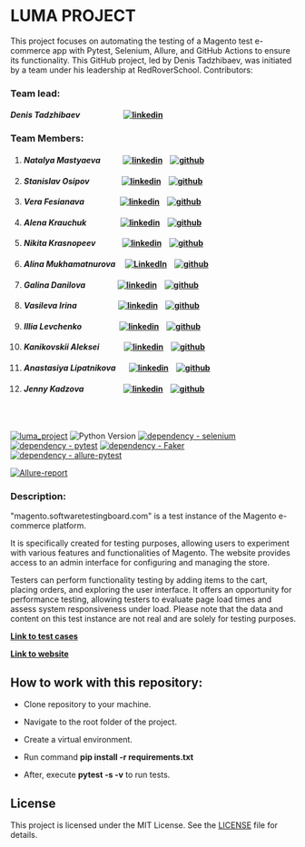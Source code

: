 # LUMA PROJECT
This project focuses on automating the testing of a Magento test e-commerce app with Pytest, Selenium, Allure, and GitHub Actions to ensure its functionality.
This GitHub project, led by Denis Tadzhibaev, was initiated by a team under his leadership at RedRoverSchool. 
Contributors:

### Team lead:
#### *Denis Tadzhibaev* &nbsp;&nbsp;&nbsp;&nbsp;&nbsp;&nbsp;&nbsp;&nbsp;&nbsp;&nbsp;&nbsp;&nbsp;&nbsp;&nbsp;&nbsp;&nbsp;&nbsp;&nbsp;&nbsp;&nbsp;&nbsp; [![linkedin](https://img.shields.io/badge/-LinkedIn-blue?style=flat-square&logo=linkedin&logoColor=white&link=)](https://www.linkedin.com/in/denis-tadzhibaev/)

### Team Members:
1. #### *Natalya Mastyaeva* &nbsp;&nbsp;&nbsp;&nbsp;&nbsp;&nbsp;&nbsp;&nbsp;&nbsp;&nbsp; [![linkedin](https://img.shields.io/badge/-LinkedIn-blue?style=flat-square&logo=linkedin&logoColor=white&link=)](https://www.linkedin.com/in/natalya-mastyaeva/) &nbsp;&nbsp; [![github](https://img.shields.io/badge/GitHub-100000?style=flat&style=for-the-badge&logo=github&logoColor=white)](https://github.com/Nat754)
2. #### *Stanislav Osipov* &nbsp;&nbsp;&nbsp;&nbsp;&nbsp;&nbsp;&nbsp;&nbsp;&nbsp;&nbsp;&nbsp;&nbsp;&nbsp;&nbsp;&nbsp;  [![linkedin](https://img.shields.io/badge/-LinkedIn-blue?style=flat-square&logo=linkedin&logoColor=white&link=)](https://www.linkedin.com/in/stanislav-osipov89/) &nbsp;&nbsp; [![github](https://img.shields.io/badge/GitHub-100000?style=flat&style=for-the-badge&logo=github&logoColor=white)](https://github.com/Badx86)
3. #### *Vera Fesianava* &nbsp;&nbsp;&nbsp;&nbsp;&nbsp;&nbsp;&nbsp;&nbsp;&nbsp;&nbsp;&nbsp;&nbsp;&nbsp;&nbsp;&nbsp;&nbsp;&nbsp;  [![linkedin](https://img.shields.io/badge/-LinkedIn-blue?style=flat-square&logo=linkedin&logoColor=white&link=)](https://www.linkedin.com/in/vera-fesianava/) &nbsp;&nbsp; [![github](https://img.shields.io/badge/GitHub-100000?style=flat&style=for-the-badge&logo=github&logoColor=white)](https://github.com/verafes)
4. #### *Alena Krauchuk* &nbsp;&nbsp;&nbsp;&nbsp;&nbsp;&nbsp;&nbsp;&nbsp;&nbsp;&nbsp;&nbsp;&nbsp;&nbsp;&nbsp;&nbsp;&nbsp;  [![linkedin](https://img.shields.io/badge/-LinkedIn-blue?style=flat-square&logo=linkedin&logoColor=white&link=)](https://www.linkedin.com/in/alena-krauchuk/) &nbsp;&nbsp; [![github](https://img.shields.io/badge/GitHub-100000?style=flat&style=for-the-badge&logo=github&logoColor=white)](https://github.com/alena-krauchuk)
5. #### *Nikita Krasnopeev* &nbsp;&nbsp;&nbsp;&nbsp;&nbsp;&nbsp;&nbsp;&nbsp;&nbsp;&nbsp;&nbsp;&nbsp;  [![linkedin](https://img.shields.io/badge/-LinkedIn-blue?style=flat-square&logo=linkedin&logoColor=white&link=)](#) &nbsp;&nbsp; [![github](https://img.shields.io/badge/GitHub-100000?style=flat&style=for-the-badge&logo=github&logoColor=white)](https://github.com/NKrap)
6. #### *Alina Mukhamatnurova* &nbsp;&nbsp;&nbsp;  [![LinkedIn](https://img.shields.io/badge/-LinkedIn-blue?style=flat-square&logo=linkedin&logoColor=white&link=)](https://www.linkedin.com/in/crlinm/) &nbsp;&nbsp; [![github](https://img.shields.io/badge/GitHub-100000?style=flat&style=for-the-badge&logo=github&logoColor=white)](https://github.com/crlinm)
7. #### *Galina Danilova* &nbsp;&nbsp;&nbsp;&nbsp;&nbsp;&nbsp;&nbsp;&nbsp;&nbsp;&nbsp;&nbsp;&nbsp;&nbsp;&nbsp;&nbsp; [![linkedin](https://img.shields.io/badge/-LinkedIn-blue?style=flat-square&logo=linkedin&logoColor=white&link=)](https://www.linkedin.com/in/galina-danilova) &nbsp;&nbsp; [![github](https://img.shields.io/badge/GitHub-100000?style=flat&style=for-the-badge&logo=github&logoColor=white)](https://github.com/gdanilova)
8. #### *Vasileva Irina* &nbsp;&nbsp;&nbsp;&nbsp;&nbsp;&nbsp;&nbsp;&nbsp;&nbsp;&nbsp;&nbsp;&nbsp;&nbsp;&nbsp;&nbsp;&nbsp;&nbsp;&nbsp;&nbsp;&nbsp; [![linkedin](https://img.shields.io/badge/-LinkedIn-blue?style=flat-square&logo=linkedin&logoColor=white&link=)](https://www.linkedin.com/in/irina-vasileva-iv/) &nbsp;&nbsp; [![github](https://img.shields.io/badge/GitHub-100000?style=flat&style=for-the-badge&logo=github&logoColor=white)](https://github.com/IraSilva)
9. #### *Illia Levchenko* &nbsp;&nbsp;&nbsp;&nbsp;&nbsp;&nbsp;&nbsp;&nbsp;&nbsp;&nbsp;&nbsp;&nbsp;&nbsp;&nbsp;&nbsp;&nbsp;&nbsp;&nbsp; [![linkedin](https://img.shields.io/badge/-LinkedIn-blue?style=flat-square&logo=linkedin&logoColor=white&link=)](https://www.linkedin.com/in/illialevchenko/) &nbsp;&nbsp; [![github](https://img.shields.io/badge/GitHub-100000?style=flat&style=for-the-badge&logo=github&logoColor=white)](https://github.com/Dev0011111000101010)
10. #### *Kanikovskii Aleksei* &nbsp;&nbsp;&nbsp;&nbsp;&nbsp;&nbsp;&nbsp;&nbsp;&nbsp;&nbsp;&nbsp; [![linkedin](https://img.shields.io/badge/-LinkedIn-blue?style=flat-square&logo=linkedin&logoColor=white&link=)](https://www.linkedin.com/in/alekseikanikovskii) &nbsp;&nbsp; [![github](https://img.shields.io/badge/GitHub-100000?style=flat&style=for-the-badge&logo=github&logoColor=white)](https://github.com/AOKanikovskii)
11.  #### *Anastasiya Lipatnikova* &nbsp;&nbsp;&nbsp;&nbsp;&nbsp; [![linkedin](https://img.shields.io/badge/-LinkedIn-blue?style=flat-square&logo=linkedin&logoColor=white&link=)](#) &nbsp;&nbsp; [![github](https://img.shields.io/badge/GitHub-100000?style=flat&style=for-the-badge&logo=github&logoColor=white)](https://github.com/Lipatnikova)
12.   #### *Jenny Kadzova* &nbsp;&nbsp;&nbsp;&nbsp;&nbsp;&nbsp;&nbsp;&nbsp;&nbsp;&nbsp;&nbsp;&nbsp;&nbsp;&nbsp;&nbsp;&nbsp;&nbsp;&nbsp;&nbsp; [![linkedin](https://img.shields.io/badge/-LinkedIn-blue?style=flat-square&logo=linkedin&logoColor=white&link=)](http://www.linkedin.com/in/jennykadzova) &nbsp;&nbsp; [![github](https://img.shields.io/badge/GitHub-100000?style=flat&style=for-the-badge&logo=github&logoColor=white)](https://github.com/kadzova)
<br>
<br>


[![luma_project](https://github.com/DionisIno/luma_project/actions/workflows/luma.yml/badge.svg?branch=)](https://github.com/DionisIno/luma_project/actions/workflows/luma.yml)
![Python Version](https://img.shields.io/badge/python-3.11-blue)
[![dependency - selenium](https://img.shields.io/badge/dependency-selenium-blue?logo=selenium&logoColor=white)](https://pypi.org/project/selenium)
[![dependency - pytest](https://img.shields.io/badge/dependency-pytest-blue?logo=pytest&logoColor=white)](https://pypi.org/project/pytest)
[![dependency - Faker](https://img.shields.io/badge/dependency-Faker-blue)](https://pypi.org/project/Faker)
[![dependency - allure-pytest](https://img.shields.io/badge/dependency-allure--pytest-blue?logo=qameta&logoColor=white)](https://pypi.org/project/allure-pytest)

[![Allure-report](https://img.shields.io/badge/Allure%20Report-deployed-green)](https://dionisino.github.io/luma_project/)

### Description: 

"magento.softwaretestingboard.com" is a test instance of the Magento e-commerce platform.

It is specifically created for testing purposes, allowing users to experiment with various features and functionalities of Magento.
The website provides access to an admin interface for configuring and managing the store.

Testers can perform functionality testing by adding items to the cart, placing orders, and exploring the user interface.
It offers an opportunity for performance testing, allowing testers to evaluate page load times and assess system responsiveness under load.
Please note that the data and content on this test instance are not real and are solely for testing purposes.

[**Link to test cases**](https://docs.google.com/spreadsheets/d/1Ixzm4xA6LoCwpKffuYDdv0syJ530mTBOu5SRCaYZMZg/edit#gid=0)

[**Link to website**](https://magento.softwaretestingboard.com/)

## How to work with this repository:

- Clone repository to your machine.

- Navigate to the root folder of the project.
- Create a virtual environment.
- Run command **pip install -r requirements.txt**
- After, execute **pytest -s -v** to run tests.

## License
This project is licensed under the MIT License. See the [LICENSE](LICENSE) file for details.
